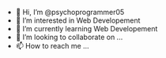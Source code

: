 - 👋 Hi, I’m @psychoprogrammer05
- 👀 I’m interested in Web Developement
- 🌱 I’m currently learning Web Developement
- 💞️ I’m looking to collaborate on ...
- 📫 How to reach me ...

<!---
psychoprogrammer05/psychoprogrammer05 is a ✨ special ✨ repository because its `README.md` (this file) appears on your GitHub profile.
You can click the Preview link to take a look at your changes.
--->
